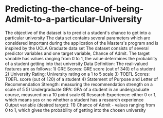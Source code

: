 # Predicting-the-chance-of-being-Admit-to-a-particular-University
The objective of the dataset is to predict a student's chance to get into a particular university  The data set contains several parameters which are considered important during the application of the Masters's program and is inspired by the UCLA Graduate data set  The dataset consists of several predictor variables and one target variable, Chance of Admit. The target variable has values ranging from 0 to 1, the value determines the probability of a student getting into that university  Data Definition: The real-valued features are as follows:  1) GRE Scores: GRE score (out of 340) of a student 2) University Rating: University rating on a 1 to 5 scale 3) TOEFL Scores: TOEFL score (out of 120) of a student 4) Statement of Purpose and Letter of Recommendation Strength: measuring the recommendation strength on a scale of 5 5) Undergraduate GPA: GPA of a student in an undergraduate course, measured on a 10 point scale 6) Research Experience: either 0 or 1, which means yes or no whether a student has a research experience  Output variable (desired target):  11) Chance of Admit - values ranging from 0 to 1, which gives the probability of getting into the chosen university
